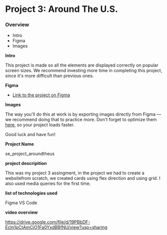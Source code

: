 # Project 3: Around The U.S.

### Overview

- Intro
- Figma
- Images

**Intro**

This project is made so all the elements are displayed correctly on popular screen sizes. We recommend investing more time in completing this project, since it's more difficult than previous ones.

**Figma**

- [Link to the project on Figma](https://www.figma.com/file/ii4xxsJ0ghevUOcssTlHZv/Sprint-3%3A-Around-the-US?node-id=0%3A1)

**Images**

The way you'll do this at work is by exporting images directly from Figma — we recommend doing that to practice more. Don't forget to optimize them [here](https://tinypng.com/), so your project loads faster.

Good luck and have fun!

**Project Name**

se_project_aroundtheus

**project descripition**

This was my project 3 assingment, in the project we had to create a websitefrom scratch, we created cards using flex direction and using grid. I also used media queries for the first time.

**list of technologies used**

Figma
VS Code

**video overview**

https://drive.google.com/file/d/19PBbDF-EcIn1pCtAmCjO1Fa0YxdBBfNU/view?usp=sharing
